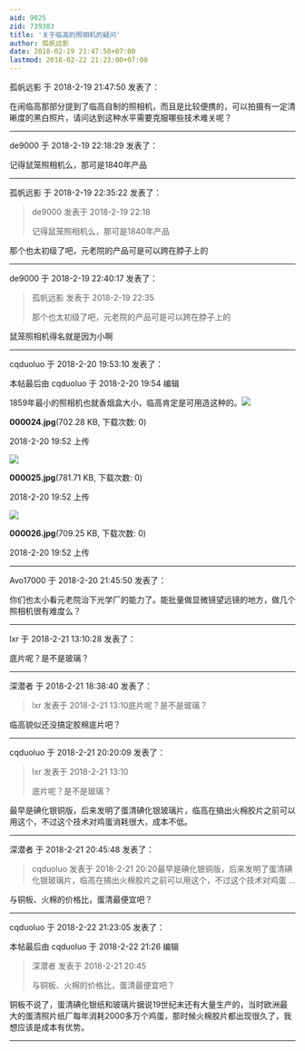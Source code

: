```yaml
---
aid: 9025
zid: 739383
title: '关于临高的照相机的疑问'
author: 孤帆远影
date: 2018-02-19 21:47:50+07:00
lastmod: 2018-02-22 21:23:00+07:00
---
```


孤帆远影 于 2018-2-19 21:47:50 发表了：

在闹临高那部分提到了临高自制的照相机，而且是比较便携的，可以拍摄有一定清晰度的黑白照片，请问达到这种水平需要克服哪些技术难关呢？

---------

de9000 于 2018-2-19 22:18:29 发表了：

记得鼠笼照相机么，那可是1840年产品

---------

孤帆远影 于 2018-2-19 22:35:22 发表了：

> de9000 发表于 2018-2-19 22:18
> 
> 记得鼠笼照相机么，那可是1840年产品



那个也太初级了吧，元老院的产品可是可以跨在脖子上的

---------

de9000 于 2018-2-19 22:40:17 发表了：

> 孤帆远影 发表于 2018-2-19 22:35
> 
> 那个也太初级了吧，元老院的产品可是可以跨在脖子上的



鼠笼照相机得名就是因为小啊

---------

cqduoluo 于 2018-2-20 19:53:10 发表了：

本帖最后由 cqduoluo 于 2018-2-20 19:54 编辑 

1859年最小的照相机也就香烟盒大小，临高肯定是可用造这种的。![](https://cdn.jsdelivr.net/gh/lzjluzijie/beichao@main/static/img/195249m8kcb85sycbaz9z5.jpg)



**000024.jpg**(702.28 KB, 下载次数: 0)



2018-2-20 19:52 上传



![](https://cdn.jsdelivr.net/gh/lzjluzijie/beichao@main/static/img/195251h89olyq9juznlyu4.jpg)



**000025.jpg**(781.71 KB, 下载次数: 0)



2018-2-20 19:52 上传



![](https://cdn.jsdelivr.net/gh/lzjluzijie/beichao@main/static/img/195253zw540wqx0wc2616p.jpg)



**000026.jpg**(709.25 KB, 下载次数: 0)



2018-2-20 19:52 上传

---------

Avo17000 于 2018-2-20 21:45:50 发表了：

你们也太小看元老院治下光学厂的能力了。能批量做显微镜望远镜的地方，做几个照相机很有难度么？

---------

lxr 于 2018-2-21 13:10:28 发表了：

底片呢？是不是玻璃？

---------

深潜者 于 2018-2-21 18:38:40 发表了：

> lxr 发表于 2018-2-21 13:10底片呢？是不是玻璃？



临高貌似还没搞定胶棉底片吧？

---------

cqduoluo 于 2018-2-21 20:20:09 发表了：

> lxr 发表于 2018-2-21 13:10
> 
> 底片呢？是不是玻璃？



最早是碘化银铜版，后来发明了蛋清碘化银玻璃片，临高在搞出火棉胶片之前可以用这个，不过这个技术对鸡蛋消耗很大，成本不低。

---------

深潜者 于 2018-2-21 20:45:48 发表了：

> cqduoluo 发表于 2018-2-21 20:20最早是碘化银铜版，后来发明了蛋清碘化银玻璃片，临高在搞出火棉胶片之前可以用这个，不过这个技术对鸡蛋 ...



与铜板、火棉的价格比，蛋清最便宜吧？

---------

cqduoluo 于 2018-2-22 21:23:05 发表了：

本帖最后由 cqduoluo 于 2018-2-22 21:26 编辑 


> 
> 深潜者 发表于 2018-2-21 20:45
> 
> 与铜板、火棉的价格比，蛋清最便宜吧？



铜板不说了，蛋清碘化银纸和玻璃片据说19世纪末还有大量生产的，当时欧洲最大的蛋清照片纸厂每年消耗2000多万个鸡蛋，那时候火棉胶片都出现很久了，我想应该是成本有优势。

---------

